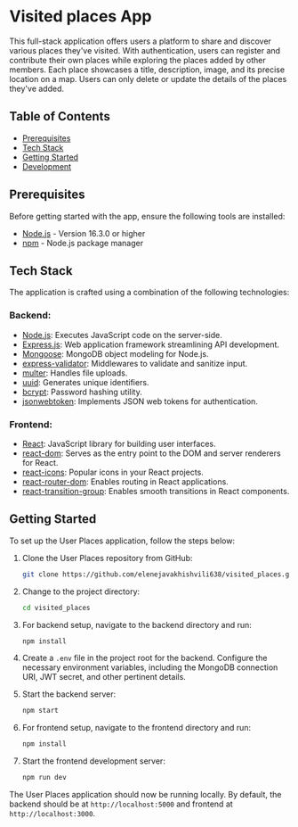 # Visited places App

This full-stack application offers users a platform to share and discover various places they've visited. With authentication, users can register and contribute their own places while exploring the places added by other members. Each place showcases a title, description, image, and its precise location on a map. Users can only delete or update the details of the places they've added.

## Table of Contents

- [Prerequisites](#prerequisites)
- [Tech Stack](#tech-stack)
- [Getting Started](#getting-started)
- [Development](#development)

## Prerequisites

Before getting started with the app, ensure the following tools are installed:

- [Node.js](https://nodejs.org/) - Version 16.3.0 or higher
- [npm](https://www.npmjs.com/) - Node.js package manager

## Tech Stack

The application is crafted using a combination of the following technologies:

### Backend:

- [Node.js](https://nodejs.org/): Executes JavaScript code on the server-side.
- [Express.js](https://expressjs.com/): Web application framework streamlining API development.
- [Mongoose](https://mongoosejs.com/): MongoDB object modeling for Node.js.
- [express-validator](https://express-validator.github.io/docs/): Middlewares to validate and sanitize input.
- [multer](https://www.npmjs.com/package/multer): Handles file uploads.
- [uuid](https://www.npmjs.com/package/uuid): Generates unique identifiers.
- [bcrypt](https://www.npmjs.com/package/bcrypt): Password hashing utility.
- [jsonwebtoken](https://www.npmjs.com/package/jsonwebtoken): Implements JSON web tokens for authentication.

### Frontend:

- [React](https://reactjs.org/): JavaScript library for building user interfaces.
- [react-dom](https://reactjs.org/docs/react-dom.html): Serves as the entry point to the DOM and server renderers for React.
- [react-icons](https://react-icons.github.io/react-icons/): Popular icons in your React projects.
- [react-router-dom](https://reactrouter.com/web/guides/quick-start): Enables routing in React applications.
- [react-transition-group](https://reactcommunity.org/react-transition-group/): Enables smooth transitions in React components.

## Getting Started

To set up the User Places application, follow the steps below:

1. Clone the User Places repository from GitHub:

   ```bash
   git clone https://github.com/elenejavakhishvili638/visited_places.git
   ```

2. Change to the project directory:

   ```bash
   cd visited_places
   ```

3. For backend setup, navigate to the backend directory and run:

   ```bash
   npm install
   ```

4. Create a `.env` file in the project root for the backend. Configure the necessary environment variables, including the MongoDB connection URI, JWT secret, and other pertinent details.

5. Start the backend server:

   ```bash
   npm start
   ```

6. For frontend setup, navigate to the frontend directory and run:

   ```bash
   npm install
   ```

7. Start the frontend development server:
   ```bash
   npm run dev
   ```

The User Places application should now be running locally. By default, the backend should be at `http://localhost:5000` and frontend at `http://localhost:3000`.
